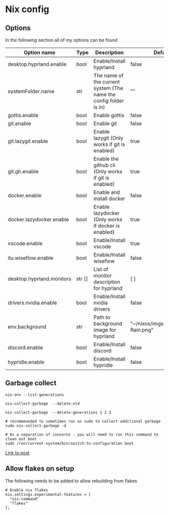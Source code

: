 # Nix config

## Options
In the following section all of my options can be found

| Option name | Type | Description | Default value |
|---------|---------|---------|---------|
|desktop.hyprland.enable|bool|Enable/Install hyprland|false|
|systemFolder.name|str|The name of the current system (The name the config folder is in)|""|
|gottis.enable|bool|Enable gottis|false|
|git.enable|bool|Enable git|false|
|git.lazygit.enable|bool|Enable lazygit (Only works if git is enabled)|true|
|git.gh.enable|bool|Enable the github cli (Only works if git is enabled)|true|
|docker.enable|bool|Enable and install docker|false|
|docker.lazydocker.enable|bool|Enable lazydocker (Only works if docker is enabled)|true|
|vscode.enable|bool|Enable/Install vscode|true|
|itu.wiseflow.enable|bool|Enable/Install wiseflow|false|
|desktop.hyprland.monitors|str []|List of monitor description for hyprland|[ ]|
|drivers.nvidia.enable|bool|Enable/Install nvidia drivers|false|
|env.background|str|Path to background image for hyprland|"~/nixos/imgs/.background/City-Rain.png"|
|discord.enable|bool|Enable/Install discord|false|
|hypridle.enable|bool|Enable/Install hypridle|false|

## Garbage collect 
```
nix-env --list-generations

nix-collect-garbage  --delete-old

nix-collect-garbage  --delete-generations 1 2 3

# recommeneded to sometimes run as sudo to collect additional garbage
sudo nix-collect-garbage -d

# As a separation of concerns - you will need to run this command to clean out boot
sudo /run/current-system/bin/switch-to-configuration boot
```
[Link to post](https://www.reddit.com/r/NixOS/comments/10107km/comment/j2lekuj/?utm_source=share&utm_medium=web3x&utm_name=web3xcss&utm_term=1&utm_content=share_button)

## Allow flakes on setup
The following needs to be added to allow rebuilding from flakes

```
# Enable nix flakes
nix.settings.experimental-features = [
  "nix-command"
  "flakes"
];
```
